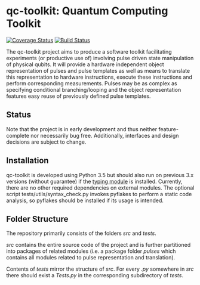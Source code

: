 # qc-toolkit: Quantum Computing Toolkit
[![Coverage Status](https://coveralls.io/repos/qutech/qc-toolkit/badge.svg?branch=master&service=github)](https://coveralls.io/github/qutech/qc-toolkit?branch=master)
[![Build Status](https://travis-ci.org/qutech/qc-toolkit.svg)](https://travis-ci.org/qutech/qc-toolkit)


The qc-toolkit project aims to produce a software toolkit facilitating experiments (or productive use of) involving pulse driven state manipulation of physical qubits.
It will provide a hardware independent object representation of pulses and pulse templates as well as means to translate this representation to hardware instructions, execute these instructions and perform corresponding measurements.
Pulses may be as complex as specifying conditional branching/looping and the object representation features easy reuse of previously defined pulse templates.

## Status
Note that the project is in early development and thus neither feature-complete nor necessarily bug free. Additionally, interfaces and design decisions are subject to change.

## Installation
qc-toolkit is developed using Python 3.5 but should also run on previous 3.x versions (without guarantee) if the [typing module](https://github.com/JukkaL/typing) is installed.
Currently, there are no other required dependencies on external modules.
The optional script tests/utils/syntax_check.py invokes pyflakes to perform a static code analysis, so pyflakes should be installed if its usage is intended.

## Folder Structure
The repository primarily consists of the folders *src* and *tests*.

*src* contains the entire source code of the project and is further partitioned into packages of related modules (i.e. a package folder *pulses* which contains all modules related to pulse representation and translation).

Contents of *tests* mirror the structure of *src*. For every *<module>.py* somewhere in *src* there should exist a *<module>Tests.py* in the corresponding subdirectory of *tests*.
